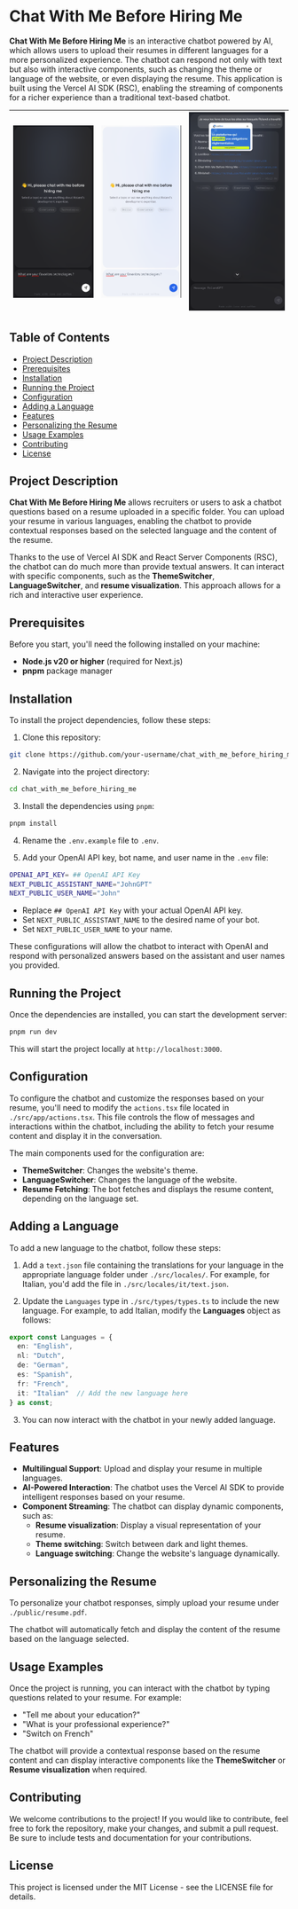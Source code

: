 # Chat With Me Before Hiring Me

**Chat With Me Before Hiring Me** is an interactive chatbot powered by AI, which allows users to upload their resumes in different languages for a more personalized experience. The chatbot can respond not only with text but also with interactive components, such as changing the theme or language of the website, or even displaying the resume. This application is built using the Vercel AI SDK (RSC), enabling the streaming of components for a richer experience than a traditional text-based chatbot.

| ![Screenshot 1](./src/assets/img/img1.png) | ![Screenshot 2](./src/assets/img/img2.png) | ![Screenshot 3](./src/assets/img/img3.png) |
|----------------------------------------|----------------------------------------|----------------------------------------|

## Table of Contents

- [Project Description](#project-description)
- [Prerequisites](#prerequisites)
- [Installation](#installation)
- [Running the Project](#running-the-project)
- [Configuration](#configuration)
- [Adding a Language](#adding-a-language)
- [Features](#features)
- [Personalizing the Resume](#personalizing-the-resume)
- [Usage Examples](#usage-examples)
- [Contributing](#contributing)
- [License](#license)

## Project Description

**Chat With Me Before Hiring Me** allows recruiters or users to ask a chatbot questions based on a resume uploaded in a specific folder. You can upload your resume in various languages, enabling the chatbot to provide contextual responses based on the selected language and the content of the resume.

Thanks to the use of Vercel AI SDK and React Server Components (RSC), the chatbot can do much more than provide textual answers. It can interact with specific components, such as the **ThemeSwitcher**, **LanguageSwitcher**, and **resume visualization**. This approach allows for a rich and interactive user experience.

## Prerequisites

Before you start, you'll need the following installed on your machine:

- **Node.js v20 or higher** (required for Next.js)
- **pnpm** package manager

## Installation

To install the project dependencies, follow these steps:

1. Clone this repository:
```bash
git clone https://github.com/your-username/chat_with_me_before_hiring_me.git
```

2. Navigate into the project directory:
```bash
cd chat_with_me_before_hiring_me
```

3. Install the dependencies using `pnpm`:
```bash
pnpm install
```

4. Rename the `.env.example` file to `.env`.

5. Add your OpenAI API key, bot name, and user name in the `.env` file:
```bash
OPENAI_API_KEY= ## OpenAI API Key
NEXT_PUBLIC_ASSISTANT_NAME="JohnGPT"
NEXT_PUBLIC_USER_NAME="John"
```
- Replace `## OpenAI API Key` with your actual OpenAI API key.
- Set `NEXT_PUBLIC_ASSISTANT_NAME` to the desired name of your bot.
- Set `NEXT_PUBLIC_USER_NAME` to your name.


These configurations will allow the chatbot to interact with OpenAI and respond with personalized answers based on the assistant and user names you provided.

## Running the Project

Once the dependencies are installed, you can start the development server:
```bash
pnpm run dev
```
This will start the project locally at `http://localhost:3000`.


## Configuration


To configure the chatbot and customize the responses based on your resume, you'll need to modify the `actions.tsx` file located in `./src/app/actions.tsx`. This file controls the flow of messages and interactions within the chatbot, including the ability to fetch your resume content and display it in the conversation.

The main components used for the configuration are:

- **ThemeSwitcher**: Changes the website's theme.
- **LanguageSwitcher**: Changes the language of the website.
- **Resume Fetching**: The bot fetches and displays the resume content, depending on the language set.

## Adding a Language

To add a new language to the chatbot, follow these steps:

1. Add a `text.json` file containing the translations for your language in the appropriate language folder under `./src/locales/`. For example, for Italian, you'd add the file in `./src/locales/it/text.json`.

2. Update the `Languages` type in `./src/types/types.ts` to include the new language. For example, to add Italian, modify the **Languages** object as follows:
```Typescript
export const Languages = {
  en: "English",
  nl: "Dutch",
  de: "German",
  es: "Spanish",
  fr: "French",
  it: "Italian"  // Add the new language here
} as const;
```
3. You can now interact with the chatbot in your newly added language.

## Features

- **Multilingual Support**: Upload and display your resume in multiple languages.
- **AI-Powered Interaction**: The chatbot uses the Vercel AI SDK to provide intelligent responses based on your resume.
- **Component Streaming**: The chatbot can display dynamic components, such as:
    - **Resume visualization**: Display a visual representation of your resume.
    - **Theme switching**: Switch between dark and light themes.
    - **Language switching**: Change the website's language dynamically.


## Personalizing the Resume

To personalize your chatbot responses, simply upload your resume under `./public/resume.pdf`.

The chatbot will automatically fetch and display the content of the resume based on the language selected.

## Usage Examples

Once the project is running, you can interact with the chatbot by typing questions related to your resume. For example:

- "Tell me about your education?"
- "What is your professional experience?"
- "Switch on French"

The chatbot will provide a contextual response based on the resume content and can display interactive components like the **ThemeSwitcher** or **Resume visualization** when required.

## Contributing

We welcome contributions to the project! If you would like to contribute, feel free to fork the repository, make your changes, and submit a pull request. Be sure to include tests and documentation for your contributions.

## License

This project is licensed under the MIT License - see the LICENSE file for details.





